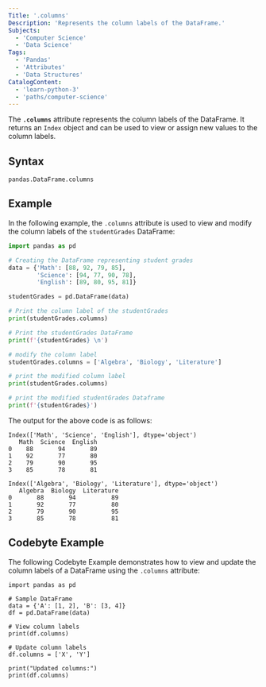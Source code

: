 ```yaml
---
Title: '.columns'
Description: 'Represents the column labels of the DataFrame.'
Subjects:
  - 'Computer Science'
  - 'Data Science'
Tags:
  - 'Pandas'
  - 'Attributes'
  - 'Data Structures'
CatalogContent:
  - 'learn-python-3'
  - 'paths/computer-science'
---
```


The **`.columns`** attribute represents the column labels of the DataFrame. It returns an `Index` object and can be used to view or assign new values to the column labels.

## Syntax

```pseudo
pandas.DataFrame.columns
```

## Example

In the following example, the `.columns` attribute is used to view and modify the column labels of the `studentGrades` DataFrame:

```py
import pandas as pd

# Creating the DataFrame representing student grades
data = {'Math': [88, 92, 79, 85],
        'Science': [94, 77, 90, 78],
        'English': [89, 80, 95, 81]}

studentGrades = pd.DataFrame(data)

# Print the column label of the studentGrades
print(studentGrades.columns)

# Print the studentGrades DataFrame
print(f'{studentGrades} \n')

# modify the column label
studentGrades.columns = ['Algebra', 'Biology', 'Literature']

# print the modified column label
print(studentGrades.columns)

# print the modified studentGrades Dataframe
print(f'{studentGrades}')
```

The output for the above code is as follows:

```shell
Index(['Math', 'Science', 'English'], dtype='object')
   Math  Science  English
0    88       94       89
1    92       77       80
2    79       90       95
3    85       78       81

Index(['Algebra', 'Biology', 'Literature'], dtype='object')
   Algebra  Biology  Literature
0       88       94          89
1       92       77          80
2       79       90          95
3       85       78          81
```

## Codebyte Example

The following Codebyte Example demonstrates how to view and update the column labels of a DataFrame using the `.columns` attribute:

```codebyte/python
import pandas as pd

# Sample DataFrame
data = {'A': [1, 2], 'B': [3, 4]}
df = pd.DataFrame(data)

# View column labels
print(df.columns)

# Update column labels
df.columns = ['X', 'Y']

print("Updated columns:")
print(df.columns)
```
